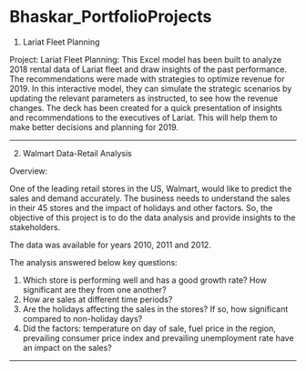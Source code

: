 # Bhaskar_PortfolioProjects

1. Lariat Fleet Planning

Project: Lariat Fleet Planning: 
  This Excel model has been built to analyze 2018 rental data of Lariat fleet and draw insights of the past performance. The recommendations were made with strategies to optimize   revenue for 2019. In this interactive model, they can simulate the strategic scenarios by updating the relevant parameters as instructed, to see how the revenue changes. The       deck has been created for a quick presentation of insights and recommendations to the executives of Lariat. This will help them to make better decisions and planning for 2019. 
  
  **************************************************************************************************************************************************************
  
 2. Walmart Data-Retail Analysis

Overview:

One of the leading retail stores in the US, Walmart, would like to predict the sales and demand accurately. The business needs to understand the sales in their 45 stores and the impact of holidays and other factors. So, the objective of this project is to do the data analysis and provide insights to the stakeholders.

The data was available for years 2010, 2011 and 2012.

The analysis answered below key questions:

1. Which store is performing well and has a good growth rate? How significant are they from one another?
2. How are sales at different time periods?
3. Are the holidays affecting the sales in the stores? If so, how significant compared to non-holiday days?
4. Did the factors: temperature on day of sale, fuel price in the region, prevailing consumer price index and prevailing unemployment rate have an impact on the sales?

*******************************************************************************************************************************************************************
